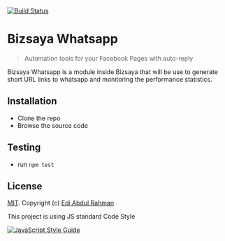 [![Build Status](https://travis-ci.org/eddy03/bizsaya-whatsapp.svg?branch=master)](https://travis-ci.org/eddy03/bizsaya-whatsapp)

# Bizsaya Whatsapp

> Automation tools for your Facebook Pages with auto-reply

Bizsaya Whatsapp is a module inside Bizsaya that will be use to generate short URL links to whatsapp 
and monitoring the performance statistics.

## Installation

* Clone the repo
* Browse the source code

## Testing

* run `npm test`

## License

[MIT](bizsaya-whatsapp/LICENSE.md). Copyright (c) [Edi Abdul Rahman](http://dontpushpush.com)

This project is using JS standard Code Style

[![JavaScript Style Guide](https://cdn.rawgit.com/standard/standard/master/badge.svg)](https://github.com/standard/standard)